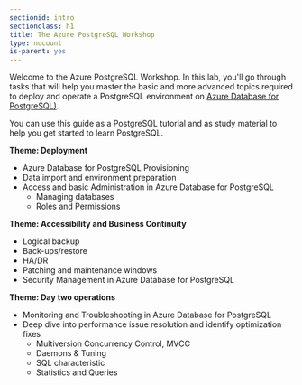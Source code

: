 ```yaml
---
sectionid: intro
sectionclass: h1
title: The Azure PostgreSQL Workshop
type: nocount
is-parent: yes
---
```


Welcome to the Azure PostgreSQL Workshop. In this lab, you'll go through tasks that will help you master the basic and more advanced topics required to deploy and operate a PostgreSQL environment on [Azure Database for PostgreSQL)](https://azure.microsoft.com/en-us/services/postgresql/). 

You can use this guide as a PostgreSQL tutorial and as study material to help you get started to learn PostgreSQL.

**Theme: Deployment**
- Azure Database for PostgreSQL Provisioning 
- Data import and environment preparation  
- Access and basic Administration in Azure Database for PostgreSQL
    - Managing databases
	- Roles and Permissions 

**Theme: Accessibility and Business Continuity**
- Logical backup
- Back-ups/restore   
- HA/DR 
- Patching and maintenance windows
- Security Management in Azure Database for PostgreSQL 

**Theme: Day two operations**
- Monitoring and Troubleshooting in Azure Database for PostgreSQL  
- Deep dive into performance issue resolution and identify optimization fixes  
    - Multiversion Concurrency Control, MVCC
    - Daemons & Tuning
    - SQL characteristic
    - Statistics and Queries

